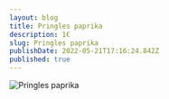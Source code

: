 ```yaml
---
layout: blog
title: Pringles paprika
description: 1€
slug: Pringles paprika
publishDate: 2022-05-21T17:16:24.842Z
published: true
---
```

![Pringles paprika](https://m.media-amazon.com/images/I/8161R0Az+tL._AC_SX679_.jpg "Pringles paprika")